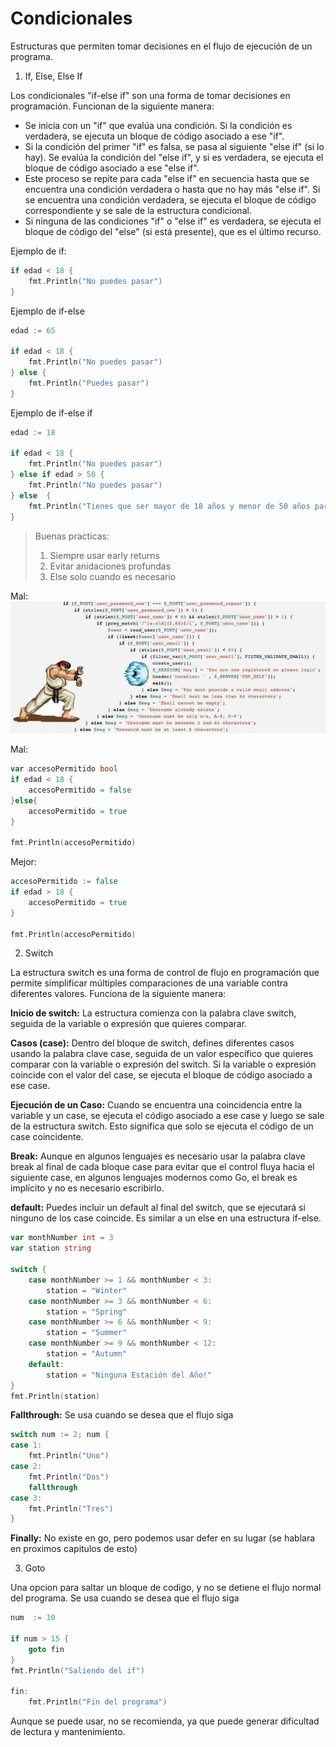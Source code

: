 # Condicionales

Estructuras que permiten tomar decisiones en el flujo de ejecución de un programa.

1. If, Else, Else If

Los condicionales "if-else if" son una forma de tomar decisiones en programación. Funcionan de la siguiente manera:

- Se inicia con un "if" que evalúa una condición. Si la condición es verdadera, se ejecuta un bloque de código asociado a ese "if".
- Si la condición del primer "if" es falsa, se pasa al siguiente "else if" (si lo hay). Se evalúa la condición del "else if", y si es verdadera, se ejecuta el bloque de código asociado a ese "else if".
- Este proceso se repite para cada "else if" en secuencia hasta que se encuentra una condición verdadera o hasta que no hay más "else if". Si se encuentra una condición verdadera, se ejecuta el bloque de código correspondiente y se sale de la estructura condicional.
- Si ninguna de las condiciones "if" o "else if" es verdadera, se ejecuta el bloque de código del "else" (si está presente), que es el último recurso.

Ejemplo de if:
```go
if edad < 18 {
    fmt.Println("No puedes pasar")
}
```

Ejemplo de if-else
```go
edad := 65

if edad < 18 {
    fmt.Println("No puedes pasar")
} else {
    fmt.Println("Puedes pasar")
}
```

Ejemplo de if-else if
```go
edad := 18

if edad < 18 {
    fmt.Println("No puedes pasar")
} else if edad > 50 {
    fmt.Println("No puedes pasar")
} else  {
    fmt.Println("Tienes que ser mayor de 18 años y menor de 50 años para poder pasar"
}
```

> Buenas practicas:
> 1. Siempre usar early returns
> 2. Evitar anidaciones profundas
> 3. Else solo cuando es necesario

Mal:
![nested if](nested_if.png)

Mal:
```go
var accesoPermitido bool
if edad < 18 {
    accesoPermitido = false
}else{
    accesoPermitido = true
}

fmt.Println(accesoPermitido)
```

Mejor:
```go
accesoPermitido := false
if edad > 18 {
    accesoPermitido = true
}

fmt.Println(accesoPermitido)
```

2. Switch

La estructura switch es una forma de control de flujo en programación que permite simplificar múltiples comparaciones de una variable contra diferentes valores. Funciona de la siguiente manera:

**Inicio de switch:** La estructura comienza con la palabra clave switch, seguida de la variable o expresión que quieres comparar.

**Casos (case):** Dentro del bloque de switch, defines diferentes casos usando la palabra clave case, seguida de un valor específico que quieres comparar con la variable o expresión del switch. Si la variable o expresión coincide con el valor del case, se ejecuta el bloque de código asociado a ese case.

**Ejecución de un Caso:** Cuando se encuentra una coincidencia entre la variable y un case, se ejecuta el código asociado a ese case y luego se sale de la estructura switch. Esto significa que solo se ejecuta el código de un case coincidente.

**Break:** Aunque en algunos lenguajes es necesario usar la palabra clave break al final de cada bloque case para evitar que el control fluya hacia el siguiente case, en algunos lenguajes modernos como Go, el break es implícito y no es necesario escribirlo.

**default:** Puedes incluir un default al final del switch, que se ejecutará si ninguno de los case coincide. Es similar a un else en una estructura if-else.

```go
var monthNumber int = 3
var station string

switch {
    case monthNumber >= 1 && monthNumber < 3:
        station = "Winter"
    case monthNumber >= 3 && monthNumber < 6:
        station = "Spring"
    case monthNumber >= 6 && monthNumber < 9:
        station = "Summer"
    case monthNumber >= 9 && monthNumber < 12:
        station = "Autumn"
    default:
        station = "Ninguna Estación del Año!"
}
fmt.Println(station)
```

**Fallthrough:** Se usa cuando se desea que el flujo siga
```go
switch num := 2; num {
case 1:
    fmt.Println("Uno")
case 2:
    fmt.Println("Dos")
    fallthrough
case 3:
    fmt.Println("Tres")
}
```

**Finally:** No existe en go, pero podemos usar defer en su lugar (se hablara en proximos capitulos de esto)

3. Goto

Una opcion para saltar un bloque de codigo, y no se detiene el flujo normal del programa. Se usa cuando se desea que el flujo siga

```go
num  := 10

if num > 15 {
    goto fin
}
fmt.Println("Saliendo del if")

fin: 
    fmt.Println("Fin del programa")
```

Aunque se puede usar, no se recomienda, ya que puede generar dificultad de lectura y mantenimiento.
